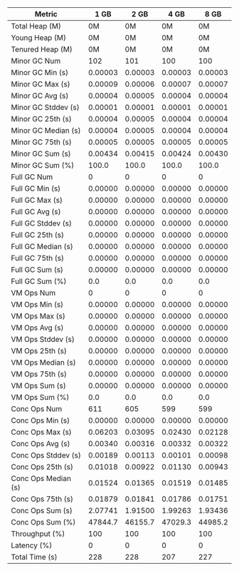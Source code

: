 | Metric | 1 GB | 2 GB | 4 GB | 8 GB |
|------|----|----|----|----|
| Total Heap (M) | 0M | 0M | 0M | 0M |
| Young Heap (M) | 0M | 0M | 0M | 0M |
| Tenured Heap (M) | 0M | 0M | 0M | 0M |
| Minor GC Num | 102 | 101 | 100 | 100 |
| Minor GC Min (s) | 0.00003 | 0.00003 | 0.00003 | 0.00003 |
| Minor GC Max (s) | 0.00009 | 0.00006 | 0.00007 | 0.00007 |
| Minor GC Avg (s) | 0.00004 | 0.00005 | 0.00004 | 0.00004 |
| Minor GC Stddev (s) | 0.00001 | 0.00001 | 0.00001 | 0.00001 |
| Minor GC 25th (s) | 0.00004 | 0.00005 | 0.00004 | 0.00004 |
| Minor GC Median (s) | 0.00004 | 0.00005 | 0.00004 | 0.00004 |
| Minor GC 75th (s) | 0.00005 | 0.00005 | 0.00005 | 0.00005 |
| Minor GC Sum (s) | 0.00434 | 0.00415 | 0.00424 | 0.00430 |
| Minor GC Sum (%) | 100.0 | 100.0 | 100.0 | 100.0 |
| Full GC Num | 0 | 0 | 0 | 0 |
| Full GC Min (s) | 0.00000 | 0.00000 | 0.00000 | 0.00000 |
| Full GC Max (s) | 0.00000 | 0.00000 | 0.00000 | 0.00000 |
| Full GC Avg (s) | 0.00000 | 0.00000 | 0.00000 | 0.00000 |
| Full GC Stddev (s) | 0.00000 | 0.00000 | 0.00000 | 0.00000 |
| Full GC 25th (s) | 0.00000 | 0.00000 | 0.00000 | 0.00000 |
| Full GC Median (s) | 0.00000 | 0.00000 | 0.00000 | 0.00000 |
| Full GC 75th (s) | 0.00000 | 0.00000 | 0.00000 | 0.00000 |
| Full GC Sum (s) | 0.00000 | 0.00000 | 0.00000 | 0.00000 |
| Full GC Sum (%) | 0.0 | 0.0 | 0.0 | 0.0 |
| VM Ops Num | 0 | 0 | 0 | 0 |
| VM Ops Min (s) | 0.00000 | 0.00000 | 0.00000 | 0.00000 |
| VM Ops Max (s) | 0.00000 | 0.00000 | 0.00000 | 0.00000 |
| VM Ops Avg (s) | 0.00000 | 0.00000 | 0.00000 | 0.00000 |
| VM Ops Stddev (s) | 0.00000 | 0.00000 | 0.00000 | 0.00000 |
| VM Ops 25th (s) | 0.00000 | 0.00000 | 0.00000 | 0.00000 |
| VM Ops Median (s) | 0.00000 | 0.00000 | 0.00000 | 0.00000 |
| VM Ops 75th (s) | 0.00000 | 0.00000 | 0.00000 | 0.00000 |
| VM Ops Sum (s) | 0.00000 | 0.00000 | 0.00000 | 0.00000 |
| VM Ops Sum (%) | 0.0 | 0.0 | 0.0 | 0.0 |
| Conc Ops Num | 611 | 605 | 599 | 599 |
| Conc Ops Min (s) | 0.00000 | 0.00000 | 0.00000 | 0.00000 |
| Conc Ops Max (s) | 0.06203 | 0.03095 | 0.02430 | 0.02128 |
| Conc Ops Avg (s) | 0.00340 | 0.00316 | 0.00332 | 0.00322 |
| Conc Ops Stddev (s) | 0.00189 | 0.00113 | 0.00101 | 0.00098 |
| Conc Ops 25th (s) | 0.01018 | 0.00922 | 0.01130 | 0.00943 |
| Conc Ops Median (s) | 0.01524 | 0.01365 | 0.01519 | 0.01485 |
| Conc Ops 75th (s) | 0.01879 | 0.01841 | 0.01786 | 0.01751 |
| Conc Ops Sum (s) | 2.07741 | 1.91500 | 1.99263 | 1.93436 |
| Conc Ops Sum (%) | 47844.7 | 46155.7 | 47029.3 | 44985.2 |
| Throughput (%) | 100 | 100 | 100 | 100 |
| Latency (%) | 0 | 0 | 0 | 0 |
| Total Time (s) | 228 | 228 | 207 | 227 |
